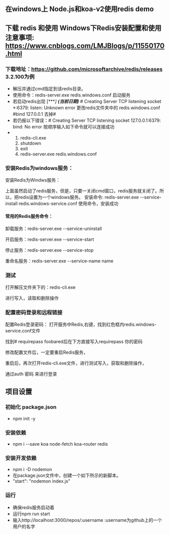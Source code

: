 ## 在windows上 Node.js和koa-v2使用redis demo

## 下载 redis 和使用 Windows下Redis安装配置和使用注意事项: https://www.cnblogs.com/LMJBlogs/p/11550170.html
### 下载地址：https://github.com/microsoftarchive/redis/releases 3.2.100为例

- 解压并通过cmd指定到该redis目录。
- 使用命令：redis-server.exe redis.windows.conf 启动服务
 - 若启动redis出现 [****] *****(当前日期)****** # Creating Server TCP listening socket *:6379: listen: Unknown error 更改redis文件夹中的 redis.windows.conf #bind 127.0.0.1    去掉#
 - 若仍报以下错误：# Creating Server TCP listening socket 127.0.0.1:6379: bind: No error  按顺序输入如下命令就可以连接成功
  - 1. redis-cli.exe
    2. shutdown
    3. exit
    4. redis-server.exe redis.windows.conf
  
### 安装Redis为windows服务：
安装Redis为Windws服务：

上面虽然启动了redis服务，但是，只要一关闭cmd窗口，redis服务就关闭了。所以，把redis设置为一个windows服务。
安装命令: redis-server.exe --service-install redis.windows-service.conf  使用命令，安装成功

#### 常用的Redis服务命令：

卸载服务：redis-server.exe --service-uninstall

开启服务：redis-server.exe --service-start

停止服务：redis-server.exe --service-stop

重命名服务：redis-server.exe --service-name name

### 测试 

打开解压文件夹下的：redis-cli.exe

进行写入，读取和删除操作

### 配置密码登录和远程链接
配置Redis登录密码：
打开服务中Redis,右键，找到红色框内redis.windows-service.conf文件

找到# requirepass foobared后在下方直接写入requirepass 你的密码

修改配置文件后，一定要重启Redis服务，

重启后，再次打开redis-cli.exe文件，进行测试写入，获取和删除操作，

通过auth 密码 来进行登录


## 项目设置
### 初始化 package.json
- npm init -y
### 安装依赖
- npm i --save koa node-fetch koa-router redis
### 安装开发依赖
- npm i -D nodemon
- 在package.json文件中，创建一个如下所示的新脚本。 
- "start": "nodemon index.js"

### 运行
- 确保redis服务启动着
- 运行npm run start 
- 输入http://localhost:3000/repos/:username :username为github上的一个用户的名字